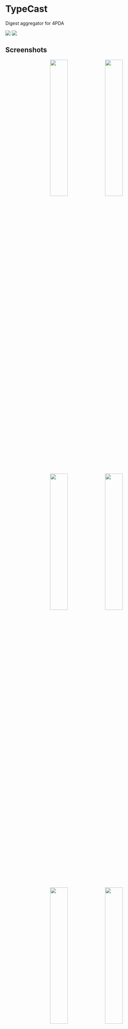 # TypeCast
 Digest aggregator for 4PDA

<a href="https://github.com/Keddnyo/TypeCast/releases"><img src="https://img.shields.io/github/downloads/keddnyo/typecast/total?style=for-the-badge"></a>
<a href="https://github.com/Keddnyo/TypeCast/releases/latest"><img src="https://img.shields.io/github/downloads/keddnyo/typecast/latest/total?label=Latest%20downloads&style=for-the-badge"></a>

## Screenshots
<p align="center">
  <img src="https://user-images.githubusercontent.com/65981689/235735045-8dc0a603-d67d-4658-be70-2a1b23aea752.png" max-width="100%" width="33%">
  <img src="https://user-images.githubusercontent.com/65981689/235735049-d61e8bd6-9f19-42a3-a69b-b5916fecf279.png" max-width="100%" width="33%">
  <img src="https://user-images.githubusercontent.com/65981689/235735053-c303d8b9-5081-406a-9b10-5b58967bbdb9.png" max-width="100%" width="33%">
  <img src="https://user-images.githubusercontent.com/65981689/235735058-526ef124-9c15-45fb-8138-af41c0a7ece4.png" max-width="100%" width="33%">
  <img src="https://user-images.githubusercontent.com/65981689/235735079-35838d00-c5d0-440a-b292-da9ef73ce2eb.png" max-width="100%" width="33%">
  <img src="https://user-images.githubusercontent.com/65981689/235735097-48167a5c-9211-4bbe-ba8b-8c02f29e59b4.png" max-width="100%" width="33%">
  <img src="https://user-images.githubusercontent.com/65981689/235735141-dd3db343-e6e9-49f2-a496-63341f192719.png" max-width="100%" width="33%">
  <img src="https://user-images.githubusercontent.com/65981689/235735144-ef37b4b2-706a-43dd-b4af-2ff5470b2bb8.png" max-width="100%" width="33%">
</p>

## Features:
* The **TypeCast** app allows you to literally create a program digest in one touch.

* Three sections are available:
  1. Android - Programs.
  2. Android - Games
  3. Programs for Wearable Devices.

* By default, when you open it for the first time, the "Android - Programs" section is selected, but the program remembers which section was selected before it was closed, and will open it the next time you open it.

* Each time you open the application, the date period for the current week is selected.

* The header of the application displays the selected section and period.
* Clicking on the header moves the digest to the beginning.

* Digest text formatting is adaptive for each forum section.

* The links in the digest text are clickable. You can go directly to the desired topic.

* The "Send" button copies the digest to the clipboard and opens the appropriate topic for publishing the digest. All you have to do is paste text and publish the post.

* Both light and dark themes are supported.
* The dark theme is AMOLED.

* The color scheme of the program changes depending on the selected section.

* Text soft wrap is supported by default but you can turn it off.

* The app is available for different platforms:
  1. Android 4.1 and above
  2. Windows 10 and above

[Показать на русском](https://github.com/Keddnyo/TypeCast/blob/main/README_ru-RU.md)
